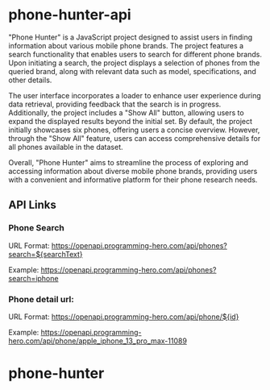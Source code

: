 # phone-hunter-api
"Phone Hunter" is a JavaScript project designed to assist users in finding information about various mobile phone brands. The project features a search functionality that enables users to search for different phone brands. Upon initiating a search, the project displays a selection of phones from the queried brand, along with relevant data such as model, specifications, and other details.

The user interface incorporates a loader to enhance user experience during data retrieval, providing feedback that the search is in progress. Additionally, the project includes a "Show All" button, allowing users to expand the displayed results beyond the initial set. By default, the project initially showcases six phones, offering users a concise overview. However, through the "Show All" feature, users can access comprehensive details for all phones available in the dataset.

Overall, "Phone Hunter" aims to streamline the process of exploring and accessing information about diverse mobile phone brands, providing users with a convenient and informative platform for their phone research needs.

## API Links

### Phone Search
URL Format: https://openapi.programming-hero.com/api/phones?search=${searchText}

Example: https://openapi.programming-hero.com/api/phones?search=iphone


### Phone detail url:
URL Format: https://openapi.programming-hero.com/api/phone/${id}


Example: https://openapi.programming-hero.com/api/phone/apple_iphone_13_pro_max-11089
# phone-hunter
